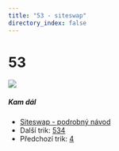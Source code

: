 ```yaml
---
title: "53 - siteswap"
directory_index: false
---
```


# 53

![](/animace/siteswap/53.gif)

##### Kam dál

- [Siteswap - podrobný návod](/siteswap.html "Podrobné vysvětlení siteswapů..")
- Další trik: [534](534.html "Siteswap 534")
- Předchozí trik: [4](4.html "Siteswap 4")

